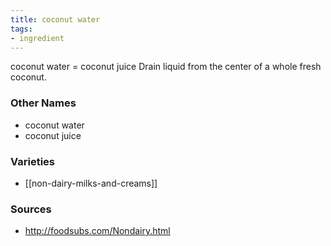 ```yaml
---
title: coconut water
tags:
- ingredient
---
```

coconut water = coconut juice Drain liquid from the center of a whole fresh coconut.

### Other Names

* coconut water
* coconut juice

### Varieties

* [[non-dairy-milks-and-creams]]

### Sources
* http://foodsubs.com/Nondairy.html
